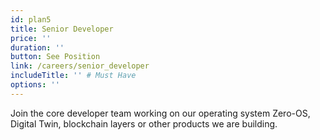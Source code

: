 ```yaml
---
id: plan5
title: Senior Developer
price: ''
duration: ''
button: See Position
link: /careers/senior_developer
includeTitle: '' # Must Have
options: ''
---
```


Join the core developer team working on our operating system Zero-OS, Digital Twin, blockchain layers or other products we are building.